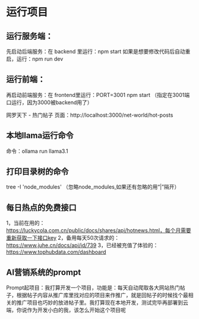 # 运行项目
## 运行服务端：
先启动后端服务：在 backend 里运行：npm start
如果是想要修改代码后自动重启，运行：npm run dev

## 运行前端：
再启动前端服务：在 frontend里运行：PORT=3001 npm start 
（指定在3001端口运行，因为3000被backend用了）

网罗天下 - 热门帖子 页面：http://localhost:3000/net-world/hot-posts

## 本地llama运行命令
命令：ollama run llama3.1


## 打印目录树的命令
tree -I 'node_modules' （忽略node_modules,如果还有忽略的用“|”隔开）

## 每日热点的免费接口
1，当前在用的：https://luckycola.com.cn/public/docs/shares/api/hotnews.html，每个月需要重新获取一下接口key
2，备用每天50次请求的：https://www.juhe.cn/docs/api/id/739
3，已经被充值了体验的：https://www.tophubdata.com/dashboard

## AI营销系统的prompt
Prompt起项目：我打算开发一个项目，功能是：每天自动爬取各大网站热门帖子，根据帖子内容从推广库里找对应的项目来作推广，就是回帖子的时候找个最相关的推广项目也巧妙的放进帖子里。我打算现在本地开发，测试完毕再部署到云端，你说作为开发小白的我，该怎么开始这个项目呢
